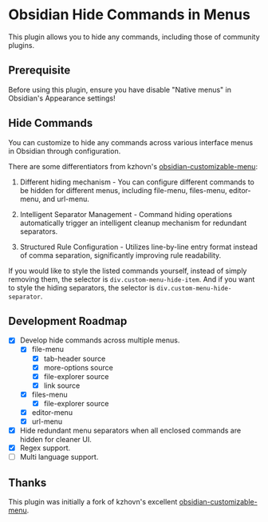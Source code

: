 # Obsidian Hide Commands in Menus

This plugin allows you to hide any commands, including those of community plugins.

## Prerequisite

Before using this plugin, ensure you have disable "Native menus" in Obsidian's Appearance settings!

## Hide Commands

You can customize to hide any commands across various interface menus in Obsidian through configuration.

There are some differentiators from kzhovn's [obsidian-customizable-menu](https://github.com/kzhovn/obsidian-customizable-menu):

1. Different hiding mechanism - You can configure different commands to be hidden for different menus, including file-menu, files-menu, editor-menu, and url-menu.

2. Intelligent Separator Management - Command hiding operations automatically trigger an intelligent cleanup mechanism for redundant separators.

3. Structured Rule Configuration - Utilizes line-by-line entry format instead of comma separation, significantly improving rule readability.

If you would like to style the listed commands yourself, instead of simply removing them, the selector is `div.custom-menu-hide-item`. And if you want to style the hiding separators, the selector is `div.custom-menu-hide-separator`.

## Development Roadmap

- [x] Develop hide commands across multiple menus.
  - [x] file-menu
    - [x] tab-header source
    - [x] more-options source
    - [x] file-explorer source
    - [x] link source
  - [x] files-menu
    - [x] file-explorer source
  - [x] editor-menu
  - [x] url-menu
- [x] Hide redundant menu separators when all enclosed commands are hidden for cleaner UI.
- [x] Regex support.
- [ ] Multi language support.

## Thanks

This plugin was initially a fork of kzhovn's excellent [obsidian-customizable-menu](https://github.com/kzhovn/obsidian-customizable-menu).
